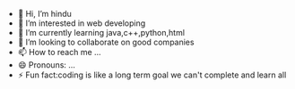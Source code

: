 - 👋 Hi, I’m hindu
- 👀 I’m interested in web developing
- 🌱 I’m currently learning java,c++,python,html
- 💞️ I’m looking to collaborate on good companies
- 📫 How to reach me ...
- 😄 Pronouns: ...
- ⚡ Fun fact:coding is like a long term goal we can't complete and learn all

<!---
mraji324/mraji324 is a ✨ special ✨ repository because its `README.md` (this file) appears on your GitHub profile.
You can click the Preview link to take a look at your changes.
--->
